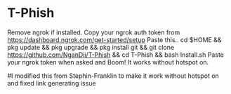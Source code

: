 # T-Phish
Remove ngrok if installed.
Copy your ngrok auth token from https://dashboard.ngrok.com/get-started/setup
Paste this..
cd $HOME && pkg update && pkg upgrade && pkg install git && git clone https://github.com/NganDii/T-Phish && cd T-Phish && bash Install.sh
Paste your ngrok token when asked and Boom!
It works without hotspot on.


#I modified this from Stephin-Franklin to make it work without hotspot on and fixed link generating issue
